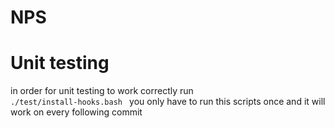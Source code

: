 # NPS
# Unit testing
in order for unit testing to work correctly run
<code> ./test/install-hooks.bash </code>
you only have to run this scripts once and it will work on every following commit